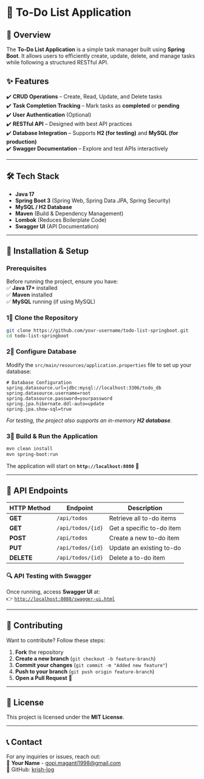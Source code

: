 # 📝 To-Do List Application

## 📌 Overview  
The **To-Do List Application** is a simple task manager built using **Spring Boot**. It allows users to efficiently create, update, delete, and manage tasks while following a structured RESTful API.

## ✨ Features  
✔️ **CRUD Operations** – Create, Read, Update, and Delete tasks  
✔️ **Task Completion Tracking** – Mark tasks as **completed** or **pending**  
✔️ **User Authentication** (Optional)  
✔️ **RESTful API** – Designed with best API practices  
✔️ **Database Integration** – Supports **H2 (for testing)** and **MySQL (for production)**  
✔️ **Swagger Documentation** – Explore and test APIs interactively  

---

## 🛠️ Tech Stack  
- **Java 17**  
- **Spring Boot 3** (Spring Web, Spring Data JPA, Spring Security)  
- **MySQL / H2 Database**  
- **Maven** (Build & Dependency Management)  
- **Lombok** (Reduces Boilerplate Code)  
- **Swagger UI** (API Documentation)  

---

## 🚀 Installation & Setup  

### Prerequisites  
Before running the project, ensure you have:  
✅ **Java 17+** installed  
✅ **Maven** installed  
✅ **MySQL** running (if using MySQL)  

### 1⃣ Clone the Repository  
```sh
git clone https://github.com/your-username/todo-list-springboot.git
cd todo-list-springboot
```

### 2⃣ Configure Database  
Modify the `src/main/resources/application.properties` file to set up your database:  

```properties
# Database Configuration
spring.datasource.url=jdbc:mysql://localhost:3306/todo_db
spring.datasource.username=root
spring.datasource.password=yourpassword
spring.jpa.hibernate.ddl-auto=update
spring.jpa.show-sql=true
```

*For testing, the project also supports an in-memory **H2 database**.*

### 3⃣ Build & Run the Application  
```sh
mvn clean install
mvn spring-boot:run
```
The application will start on **`http://localhost:8080`** 🎯  

---

## 📼 API Endpoints  
| HTTP Method | Endpoint           | Description                  |
|------------|-------------------|------------------------------|
| **GET**    | `/api/todos`       | Retrieve all to-do items     |
| **GET**    | `/api/todos/{id}`  | Get a specific to-do item    |
| **POST**   | `/api/todos`       | Create a new to-do item      |
| **PUT**    | `/api/todos/{id}`  | Update an existing to-do     |
| **DELETE** | `/api/todos/{id}`  | Delete a to-do item          |

### 🔍 API Testing with Swagger  
Once running, access **Swagger UI** at:  
👉 [`http://localhost:8080/swagger-ui.html`](http://localhost:8080/swagger-ui.html)

---

## 🤝 Contributing  
Want to contribute? Follow these steps:  
1. **Fork** the repository  
2. **Create a new branch** (`git checkout -b feature-branch`)  
3. **Commit your changes** (`git commit -m "Added new feature"`)  
4. **Push to your branch** (`git push origin feature-branch`)  
5. **Open a Pull Request** 🎉  

---

## 🐜 License  
This project is licensed under the **MIT License**.

---

## 📞 Contact  
For any inquiries or issues, reach out:  
💎 **Your Name** - [gopi.maganti1998@gmail.com](mailto:gopi.maganti1998@gmail.com)  
🔗 GitHub: [krish-log](https://github.com/krish-log)  